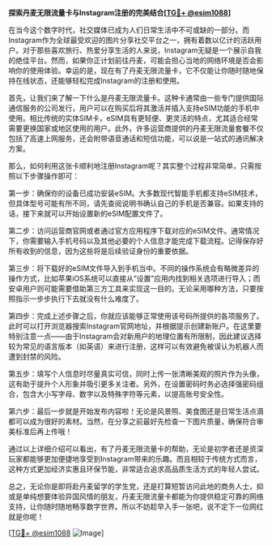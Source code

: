 **探索丹麦无限流量卡与Instagram注册的完美结合[[TG💪+ @esim1088](https://t.me/s/esim1088)]**

在当今这个数字时代，社交媒体已成为人们日常生活中不可或缺的一部分。而Instagram作为全球最受欢迎的图片分享社交平台之一，拥有着数以亿计的活跃用户。对于那些喜欢旅行、热爱分享生活的人来说，Instagram无疑是一个展示自我的绝佳平台。然而，如果你正计划前往丹麦，可能会担心当地的网络环境是否会影响你的使用体验。幸运的是，现在有了丹麦无限流量卡，它不仅能让你随时随地保持在线状态，还能够轻松完成Instagram的注册和使用。

首先，让我们来了解一下什么是丹麦无限流量卡。这种卡通常由一些专门提供国际通信服务的公司发行，用户可以在购买后将其激活并插入支持eSIM功能的手机中使用。相比传统的实体SIM卡，eSIM具有更轻便、更灵活的特点，尤其适合经常需要更换国家或地区使用的用户。此外，许多运营商提供的丹麦无限流量套餐不仅包括了高速上网服务，还会附带语音通话和短信功能，可以说是一站式的通讯解决方案。

那么，如何利用这张卡顺利地注册Instagram呢？其实整个过程非常简单，只需按照以下步骤操作即可：

第一步：确保你的设备已成功安装eSIM。大多数现代智能手机都支持eSIM技术，但具体型号可能有所不同，请先查阅说明书确认自己的手机是否兼容。如果支持的话，接下来就可以开始设置新的eSIM配置文件了。

第二步：访问运营商官网或者通过官方应用程序下载对应的eSIM文件。通常情况下，你需要输入手机号码以及其他必要的个人信息才能完成下载流程。记得保存好所有收到的信息，因为这些将是后续验证身份的重要依据。

第三步：将下载好的eSIM文件导入到手机当中。不同的操作系统会有略微差异的操作方式，比如苹果iOS系统可以直接从“设置”应用内找到相关选项进行导入；而安卓用户则可能需要借助第三方工具来实现这一目的。无论采用哪种方法，只要按照指示一步步执行下去就没有什么难度了。

第四步：完成上述步骤之后，你就应该能够正常使用该号码所提供的各项服务了。此时可以打开浏览器搜索Instagram官网地址，并根据提示创建新账户。在这里要特别注意一点——由于Instagram会对新用户的地理位置有所限制，因此建议选择较为常见的语言版本（如英语）来进行注册，这样可以有效避免被误认为机器人而遭到封禁的风险。

第五步：填写个人信息时尽量真实可信，同时上传一张清晰美观的照片作为头像，这有助于提升个人形象并吸引更多关注者。另外，在设置密码时务必选择强密码组合，包含大小写字母、数字以及特殊字符等元素，以提高账号安全性。

第六步：最后一步就是开始发布内容啦！无论是风景照、美食图还是日常生活点滴都可以成为很好的素材。当然，在分享之前最好先检查一下图片质量，确保符合审美标准后再上传哦！

通过以上详细介绍可以看出，有了丹麦无限流量卡的帮助，无论是初学者还是资深玩家都能够更加便捷地享受到Instagram带来的乐趣。而且相较于传统方式而言，这种方式更加经济实惠且环保节能，非常适合追求高品质生活方式的年轻人尝试。

总之，无论你是即将赴丹麦留学的学生党，还是打算短暂访问此地的商务人士，抑或是单纯想要体验异国风情的朋友，丹麦无限流量卡都能为你提供稳定可靠的网络支持，让你随时随地畅享数字世界。所以不妨趁早入手一张吧，说不定下一位网红就是你呢！

[[TG💪+ @esim1088](https://t.me/s/esim1088) ![Image](https://i.postimg.cc/4NQfJmqS/Snipaste-2025-05-13-00-14-12.png)]